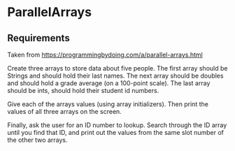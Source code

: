 # ParallelArrays

## Requirements

Taken from https://programmingbydoing.com/a/parallel-arrays.html

Create three arrays to store data about five people. The first array should be Strings and should hold their last names. The next array should be doubles and should hold a grade average (on a 100-point scale). The last array should be ints, should hold their student id numbers.

Give each of the arrays values (using array initializers). Then print the values of all three arrays on the screen.

Finally, ask the user for an ID number to lookup. Search through the ID array until you find that ID, and print out the values from the same slot number of the other two arrays.
